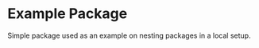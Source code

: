 <!--

This source file is part of the Stanford Biodesign Digital Health ENGAGE-HF open-source project
Based on the https://github.com/Gerrit0/typedoc-packages-example repository.

SPDX-FileCopyrightText: 2023 Stanford University and the project authors (see CONTRIBUTORS.md)

SPDX-License-Identifier: MIT

-->

# Example Package

Simple package used as an example on nesting packages in a local setup.

